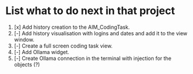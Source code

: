 # List what to do next in that project
1. [x] Add history creation to the AIM_CodingTask. 
2. [-] Add history visualisation with logins and dates and add it to the view window.
3. [-] Create a full screen coding task view.
4. [-] Add Ollama widget.
5. [-] Create Ollama connection in the terminal with injection for the objects (?)